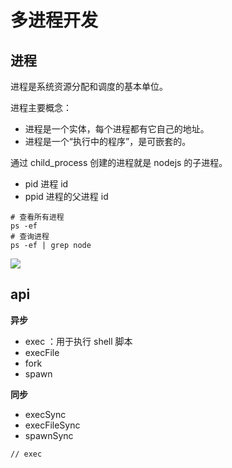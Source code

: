 # 多进程开发

## 进程

进程是系统资源分配和调度的基本单位。

进程主要概念：

- 进程是一个实体，每个进程都有它自己的地址。
- 进程是一个“执行中的程序”，是可嵌套的。

通过 child_process 创建的进程就是 nodejs 的子进程。

- pid 进程 id
- ppid 进程的父进程 id

```
# 查看所有进程
ps -ef
# 查询进程
ps -ef | grep node
```

![](imgs/2022-07-03-13-20-47.png)

## api

**异步**

- exec ：用于执行 shell 脚本
- execFile
- fork
- spawn

**同步**

- execSync
- execFileSync
- spawnSync

```
// exec

```
